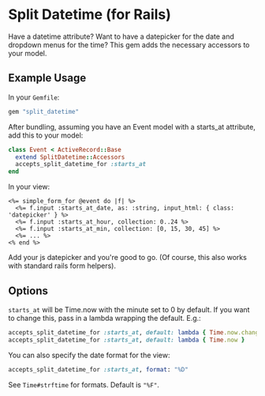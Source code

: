 # Split Datetime (for Rails)
Have a datetime attribute? Want to have a datepicker for the date and dropdown menus for the time?
This gem adds the necessary accessors to your model.

## Example Usage
In your `Gemfile`:

```ruby
gem "split_datetime"
```

After bundling, assuming you have an Event model with a starts_at attribute, add this to your model:

```ruby
class Event < ActiveRecord::Base
  extend SplitDatetime::Accessors
  accepts_split_datetime_for :starts_at
end
```

In your view:

```erb
<%= simple_form_for @event do |f| %>
  <%= f.input :starts_at_date, as: :string, input_html: { class: 'datepicker' } %>
  <%= f.input :starts_at_hour, collection: 0..24 %>
  <%= f.input :starts_at_min, collection: [0, 15, 30, 45] %>
  <%= ... %>
<% end %>
```

Add your js datepicker and you're good to go. (Of course, this also works with standard rails form helpers).

## Options
`starts_at` will be Time.now with the minute set to 0 by default. If you want to change this, pass in a lambda wrapping the default. E.g.:

```ruby
accepts_split_datetime_for :starts_at, default: lambda { Time.now.change(min: 0) + 2.weeks }
accepts_split_datetime_for :starts_at, default: lambda { Time.now }
```

You can also specify the date format for the view:

```ruby
accepts_split_datetime_for :starts_at, format: "%D"
```

See `Time#strftime` for formats. Default is `"%F"`.
